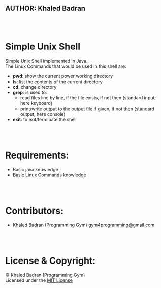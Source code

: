 
## AUTHOR: Khaled Badran
<br>
<br>

# Simple Unix Shell
Simple Unix Shell implemented in Java.<br>
The Linux Commands that would be used in this shell are:
- **pwd**: show the current power working directory
- **ls**: list the contents of the current directory
- **cd**: change directory
- **grep**: is used to:
    - read files line by line, if the file exists, if not then (standard input; here keyboard)
    - print/write output to the output file if  given, if not then (standard output; here console)
- **exit**: to exit/terminate the shell
<br>
<br>

# Requirements:
- Basic java knowledge
- Basic Linux Commands knowledge
<br>
<br>

# Contributors:
- Khaled Badran (Programming Gym) <gym4programming@gmail.com>
<br>
<br>


# License & Copyright:
© Khaled Badran (Programming Gym)
<br>
Licensed under the [MIT License](LICENSE)
